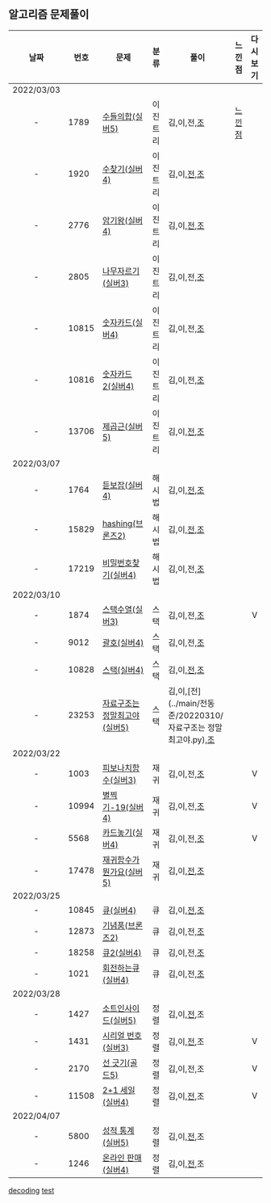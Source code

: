 ## 알고리즘 문제풀이 

날짜 | 번호 | 문제 | 분류 | 풀이 | 느낀점 | 다시보기
:---: |--- |--- |--- |--- |--- |:---:|
2022/03/03 | | | | | | 
-|  1789   | [수들의합(실버5)](https://www.acmicpc.net/problem/1789) |이진트리| 김,이,전,[조](../main/조우석/검색알고리즘/1789_수들의합.py) | [느낀점](../main/느낀점/느낀점.py) | 
-|  1920   | [수찾기(실버4)](https://www.acmicpc.net/problem/1920) | 이진트리 | 김,이,[전](../main/전동준/20220228.py),[조](../main/조우석/검색알고리즘/1920_수찾기.py) | | 
-|  2776   | [암기왕(실버4)](https://www.acmicpc.net/problem/2776) | 이진트리 | 김,이,[전](../main/전동준/20220303/2776.py),[조](../main/조우석/검색알고리즘/2776_암기왕.py) | | 
-|  2805   | [나무자르기(실버3)](https://www.acmicpc.net/problem/2805) | 이진트리 | 김,이,전,[조](../main/조우석/검색알고리즘/2805_나무자르기.py) | | 
-|  10815  | [숫자카드(실버4)](https://www.acmicpc.net/problem/10815) | 이진트리 | 김,이,전,[조](../main/조우석/검색알고리즘/10815_숫자카드.py) | | 
-|  10816  | [숫자카드2(실버4)](https://www.acmicpc.net/problem/10816) | 이진트리 | 김,이,전,[조](../main/조우석/검색알고리즘/10816_숫자카드2.py) | | 
-|  13706  | [제곱근(실버5)](https://www.acmicpc.net/problem/13706) | 이진트리 | 김,이,[전](../main/전동준/20220303/13706.py),[조](../main/조우석/검색알고리즘/13706_제곱근.py) | | 
2022/03/07 | | | | | | 
-|  1764   | [듣보잡(실버4)](https://www.acmicpc.net/problem/1764) | 해시법 | 김,이,[전](../main/전동준/20220307/1764.py),[조](../main/조우석/검색알고리즘/해쉬법/1764_듣보잡.PY) | | 
-|  15829  | [hashing(브론즈2)](https://www.acmicpc.net/problem/15829) | 해시법 | 김,이,[전](../main/전동준/20220307/15829.py),[조](../main/조우석/검색알고리즘/해쉬법/15829_hashing.py) || 
-|  17219  | [비밀번호찾기(실버4)](https://www.acmicpc.net/problem/17219) | 해시법 | 김,이,전,[조](../main/조우석/검색알고리즘/해쉬법/17219_비밀번호찾기.py) || 
2022/03/10 | | | | | | 
-|  1874   | [스택수열(실버3)](https://www.acmicpc.net/problem/1874) | 스택 | 김,이,전,[조](../main/조우석/스택/1874_스택수열.py) | |V
-|  9012   | [괄호(실버4)](https://www.acmicpc.net/problem/9012) | 스택 | 김,이,전,[조](../main/조우석/스택/9012_괄호.py) | | 
-|  10828  | [스택(실버4)](https://www.acmicpc.net/problem/10828) | 스택 | 김,이,[전](../main/전동준/20220310/스택.py),[조](../main/조우석/스택/10828_스택.py) | | 
-|  23253  | [자료구조는정말최고야(실버5)](https://www.acmicpc.net/problem/23253) | 스택 | 김,이,[전](../main/전동준/20220310/자료구조는 정말 최고야.py),[조](../main/조우석/스택/25253_자료구조는정말최고야.py) | | 
2022/03/22 | | | | | | 
-|  1003   | [피보나치함수(실버3)](https://www.acmicpc.net/problem/1003) | 재귀 | 김,이,전,[조](../main/조우석/재귀/1003_피보나치함수.py) | | V
-|  10994  | [별찍기-19(실버4)](https://www.acmicpc.net/problem/10994) | 재귀 | 김,이,전,[조](../main/조우석/재귀/10994_별찍기_19.py) | | V
-|  5568   | [카드놓기(실버4)](https://www.acmicpc.net/problem/5568) | 재귀 | 김,이,전,[조](../main/조우석/재귀/5568_카드놓기.py) | | V
-|  17478  | [재귀함수가뭔가요(실버5)](https://www.acmicpc.net/problem/17478) | 재귀 | 김,이,[전](../main/전동준/20220314/17478_재귀함수가_뭔가요.py),[조](../main/조우석/재귀/17478_재귀함수가뭔가요.py) | | 
2022/03/25 | | | | | | 
-|  10845  | [큐(실버4)](https://www.acmicpc.net/problem/10845) | 큐 | 김,이,[전](../main/전동준/0325_큐/10842_큐.py),[조](../main/조우석/큐/10845_큐.py) | | 
-|  12873  | [기념품(브론즈2)](https://www.acmicpc.net/problem/12873) | 큐 | 김,이,전,[조](../main/조우석/큐/12873_기념품.py) | | 
-|  18258  | [큐2(실버4)](https://www.acmicpc.net/problem/18258) | 큐 | 김,이,전,[조](../main/조우석/큐/18258_큐2.py) | | 
-|  1021   | [회전하는큐(실버4)](https://www.acmicpc.net/problem/1021) | 큐 | 김,이,전,[조](../main/조우석/큐/1021_회전하는큐.py.py) | | 
2022/03/28 | | | | | | 
-|  1427  | [소트인사이드(실버5)](https://www.acmicpc.net/problem/1427) | 정렬 | 김,이,[전](../main/전동준/0401_정렬/1427_소트인사이드.py),조 | | 
-|  1431  | [시리얼 번호(실버3)](https://www.acmicpc.net/problem/1431) | 정렬 | 김,이,[전](../main/전동준/0401_정렬/1431_시리얼번호.py),조 | | V
-|  2170  | [선 긋기(골드5)](https://www.acmicpc.net/problem/2170) | 정렬 | 김,이,전,조 | | V
-|  11508  | [2+1 세일(실버4)](https://www.acmicpc.net/problem/11508) | 정렬 | 김,이,[전](../main/전동준/0401_정렬/11508_2+1세일.py),조 | | V
2022/04/07 | | | | | | 
-|  5800  | [성적 통계(실버5)](https://www.acmicpc.net/problem/5800) | 정렬 | 김,이,[전](../main/전동준/0407_정렬2/5800_성적통계.py),조 | | 
-|  1246  | [온라인 판매(실버4)](https://www.acmicpc.net/problem/1431) | 정렬 | 김,이,[전](../main/전동준/0407_정렬2/1246_온라인판매.py),조 | | 

[decoding](https://meyerweb.com/eric/tools/dencoder/)
[test](주소)
